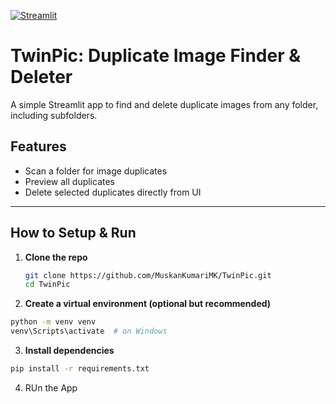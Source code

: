 [![Streamlit](https://img.shields.io/badge/Built%20with-Streamlit-blue?logo=streamlit)](https://streamlit.io)

# TwinPic: Duplicate Image Finder & Deleter

A simple Streamlit app to find and delete duplicate images from any folder, including subfolders.

## Features

- Scan a folder for image duplicates
- Preview all duplicates
- Delete selected duplicates directly from UI

---

## How to Setup & Run

1. **Clone the repo**
   ```bash
   git clone https://github.com/MuskanKumariMK/TwinPic.git
   cd TwinPic
   ```
2. **Create a virtual environment (optional but recommended)**

```bash
python -m venv venv
venv\Scripts\activate  # on Windows

```

3. **Install dependencies**

```bash
pip install -r requirements.txt
```

4. RUn the App

```streamlit run main.py

```
